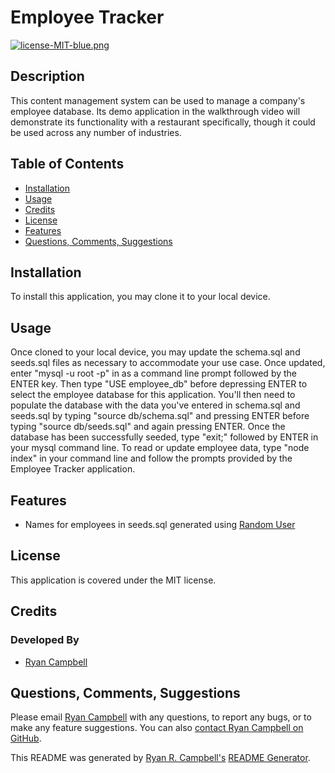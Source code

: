 # Employee Tracker

[![license-MIT-blue.png](https://img.shields.io/badge/license-MIT-blue)](#License)

## Description
This content management system can be used to manage a company's employee database. Its demo application in the walkthrough video will demonstrate its functionality with a restaurant specifically, though it could be used across any number of industries.

## Table of Contents
- [Installation](#installation)
- [Usage](#usage)
- [Credits](#credits)
- [License](#license)
- [Features](#features)
- [Questions, Comments, Suggestions](#questions-comments-suggestions)

## Installation
To install this application, you may clone it to your local device.

## Usage
Once cloned to your local device, you may update the schema.sql and seeds.sql files as necessary to accommodate your use case. Once updated, enter "mysql -u root -p" in as a command line prompt followed by the ENTER key. Then type "USE employee_db" before depressing ENTER to select the employee database for this application. You'll then need to populate the database with the data you've entered in schema.sql and seeds.sql by typing "source db/schema.sql" and pressing ENTER before typing "source db/seeds.sql" and again pressing ENTER. Once the database has been successfully seeded, type "exit;" followed by ENTER in your mysql command line. To read or update employee data, type "node index" in your command line and follow the prompts provided by the Employee Tracker application.

 ## Features
 - Names for employees in seeds.sql generated using [Random User](https://randomuser.me/)



## License
This application is covered under the MIT license.

## Credits
### Developed By
- [Ryan Campbell](https://www.github.com/rrcampbell-exe/)

## Questions, Comments, Suggestions
Please email [Ryan Campbell](mailto:campbell.ryan.r@gmail.com) with any questions, to report any bugs, or to make any feature suggestions. You can also [contact Ryan Campbell on GitHub](https://www.github.com/rrcampbell-exe/).

This README was generated by [Ryan R. Campbell's](https://www.github.com/rrcampbell-exe/) [README Generator](https://github.com/rrcampbell-exe/readme-generator).
